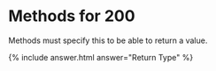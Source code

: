 # Methods for 200

Methods must specify this to be able to return a value.

{% include answer.html answer="Return Type" %}
